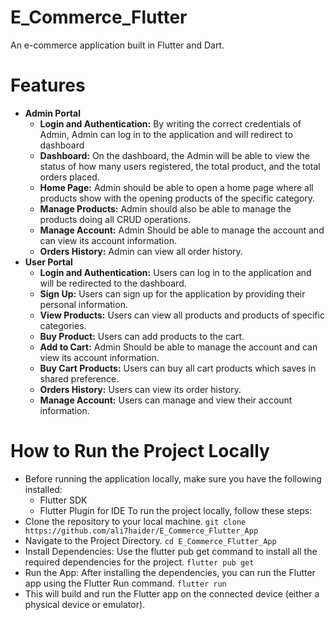 # E_Commerce_Flutter
An e-commerce application built in Flutter and Dart. 
# Features
- **Admin Portal**
  - **Login and Authentication:**
    By writing the correct credentials of Admin, Admin can log in to the application and will
    redirect to dashboard
  - **Dashboard:**
    On the dashboard, the Admin will be able to view the status of how many users registered, the
    total product, and the total orders placed.
  - **Home Page:**
    Admin should be able to open a home page where all products show with the opening products of
    the specific category.
  - **Manage Products:**
    Admin should also be able to manage the products doing all CRUD operations.
  - **Manage Account:**
    Admin Should be able to manage the account and can view its account information.
  - **Orders History:**
    Admin can view all order history.
- **User Portal**
  - **Login and Authentication:**
    Users can log in to the application and will be redirected to the dashboard.
  - **Sign Up:**
    Users can sign up for the application by providing their personal information.
  - **View Products:**
    Users can view all products and products of specific categories.
  - **Buy Product:**
    Users can add products to the cart.
  - **Add to Cart:**
    Admin Should be able to manage the account and can view its account information.
  - **Buy Cart Products:**
    Users can buy all cart products which saves in shared preference.
  - **Orders History:**
    Users can view its order history.
  - **Manage Account:**
    Users can manage and view their account information.

# How to Run the Project Locally
- Before running the application locally, make sure you have the following installed:
  - Flutter SDK
  - Flutter Plugin for IDE
To run the project locally, follow these steps:
- Clone the repository to your local machine.
  `git clone https://github.com/ali7haider/E_Commerce_Flutter_App`
- Navigate to the Project Directory.
  `cd E_Commerce_Flutter_App`
- Install Dependencies: Use the flutter pub get command to install all the required dependencies for the project.
  `flutter pub get`
- Run the App: After installing the dependencies, you can run the Flutter app using the Flutter Run command.
  `flutter run`
- This will build and run the Flutter app on the connected device (either a physical device or emulator).



    



